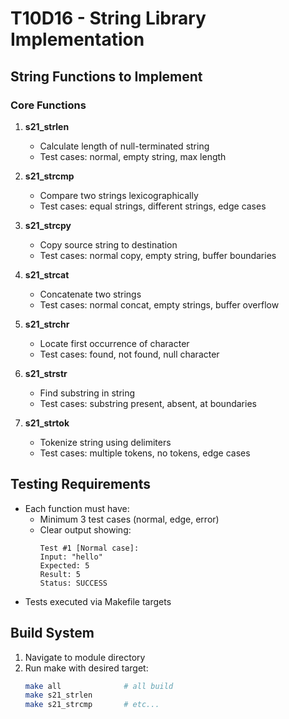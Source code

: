 # T10D16 - String Library Implementation


## String Functions to Implement

### Core Functions
1. **s21_strlen**
   - Calculate length of null-terminated string
   - Test cases: normal, empty string, max length

2. **s21_strcmp**
   - Compare two strings lexicographically
   - Test cases: equal strings, different strings, edge cases

3. **s21_strcpy**
   - Copy source string to destination
   - Test cases: normal copy, empty string, buffer boundaries

4. **s21_strcat**
   - Concatenate two strings
   - Test cases: normal concat, empty strings, buffer overflow

5. **s21_strchr**
   - Locate first occurrence of character
   - Test cases: found, not found, null character

6. **s21_strstr**
   - Find substring in string
   - Test cases: substring present, absent, at boundaries

7. **s21_strtok**
   - Tokenize string using delimiters
   - Test cases: multiple tokens, no tokens, edge cases

## Testing Requirements
- Each function must have:
  - Minimum 3 test cases (normal, edge, error)
  - Clear output showing:
    ```
    Test #1 [Normal case]:
    Input: "hello"
    Expected: 5
    Result: 5
    Status: SUCCESS
    ```
- Tests executed via Makefile targets

## Build System
1. Navigate to module directory
2. Run make with desired target:
   ```bash
   make all              # all build
   make s21_strlen
   make s21_strcmp       # etc...

